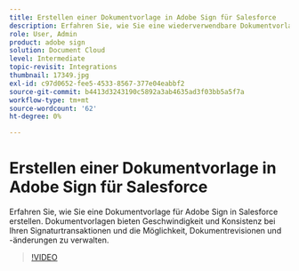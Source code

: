 ```yaml
---
title: Erstellen einer Dokumentvorlage in Adobe Sign für Salesforce
description: Erfahren Sie, wie Sie eine wiederverwendbare Dokumentvorlage erstellen, um Geschwindigkeit und Konsistenz zu erzielen
role: User, Admin
product: adobe sign
solution: Document Cloud
level: Intermediate
topic-revisit: Integrations
thumbnail: 17349.jpg
exl-id: c97d0652-fee5-4533-8567-377e04eabbf2
source-git-commit: b4413d3243190c5892a3ab4635ad3f03bb5a5f7a
workflow-type: tm+mt
source-wordcount: '62'
ht-degree: 0%

---
```


# Erstellen einer Dokumentvorlage in Adobe Sign für Salesforce

Erfahren Sie, wie Sie eine Dokumentvorlage für Adobe Sign in Salesforce erstellen. Dokumentvorlagen bieten Geschwindigkeit und Konsistenz bei Ihren Signaturtransaktionen und die Möglichkeit, Dokumentrevisionen und -änderungen zu verwalten.

>[!VIDEO](https://video.tv.adobe.com/v/17349?hidetitle=true)
